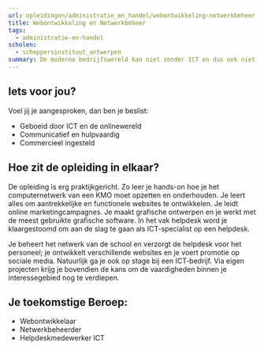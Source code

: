 ```yaml
---
url: opleidingen/administratie_en_handel/webontwikkeling-netwerkbeheer.html
title: Webontwikkeling en Netwerkbeheer
tags:
  - administratie-en-handel
scholen:
  - scheppersinstituut_antwerpen
summary: De moderne bedrijfswereld kan niet zonder ICT en dus ook niet zonder ICT-specialisten. Voor goede ICT-medewerkers zal er altijd werk zijn. Bij ons maak je uitgebreid kennis met de belangrijkste aspecten van de informatietechnologie, zodat jij helemaal klaar bent om een carrière als ICT-specialist uit te bouwen of om door te stromen naar een informaticarichting in het hoger onderwijs.
---
```


## Iets voor jou?

Voel jij je aangesproken, dan ben je beslist:

- Geboeid door ICT en de onlinewereld
- Communicatief en hulpvaardig
- Commercieel ingesteld

## Hoe zit de opleiding in elkaar?

De opleiding is erg praktijkgericht. Zo leer je hands-on hoe je het computernetwerk van een KMO moet opzetten en onderhouden. Je leert alles om aantrekkelijke en functionele websites te ontwikkelen. Je leidt online marketingcampagnes. Je maakt grafische ontwerpen en je werkt met de meest gebruikte grafische software. In het vak helpdesk word je klaargestoomd om aan de slag te gaan als ICT-specialist op een helpdesk.

Je beheert het netwerk van de school en verzorgt de helpdesk voor het personeel; je ontwikkelt verschillende websites en je voert promotie op sociale media. Natuurlijk ga je ook op stage bij een ICT-bedrijf. Via eigen projecten krijg je bovendien de kans om de vaardigheden binnen je interessegebied nog te verdiepen.

## Je toekomstige Beroep:

- Webontwikkelaar
- Netwerkbeheerder
- Helpdeskmedewerker ICT
